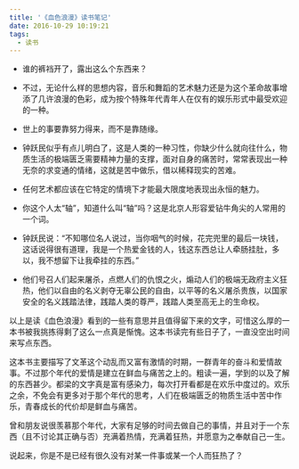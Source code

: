 ```yaml
---
title: '《血色浪漫》读书笔记'
date: 2016-10-29 10:19:21
tags:
  - 读书
---
```


- 谁的裤裆开了，露出这么个东西来？

- 不过，无论什么样的思想内容，音乐和舞蹈的艺术魅力还是为这个革命故事增添了几许浪漫的色彩，成为按个特殊年代青年人在仅有的娱乐形式中最受欢迎的一种。

- 世上的事要靠努力得来，而不是靠随缘。

- 钟跃民似乎有点儿明白了，这是人类的一种习性，你缺少什么就向往什么，物质生活的极端匮乏需要精神力量的支撑，面对自身的痛苦时，常常表现出一种无奈的求变通的情绪，这就是苦中做乐，借以稀释现实的苦难。

- 任何艺术都应该在它特定的情境下才能最大限度地表现出永恒的魅力。

- 你这个人太“轴”，知道什么叫“轴”吗？这是北京人形容爱钻牛角尖的人常用的一个词。

- 钟跃民说：“不知哪位名人说过，当你咽气的时候，花完兜里的最后一块钱，这话说得很有道理，我是一个热爱金钱的人，钱这东西总让人牵肠挂肚，多以，我不想留下让我牵挂的东西。”

- 他们号召人们起来屠杀，点燃人们的仇恨之火，煽动人们的极端无政府主义狂热，他们以自由的名义剥夺无辜公民的自由，以平等的名义屠杀贵族，以国家安全的名义践踏法律，践踏人类的尊严，践踏人类至高无上的生命权。

<!-- more -->
以上是读《血色浪漫》看到的一些有意思并且值得留下来的文字，可惜这么厚的一本书被我挑拣得剩了这么一点真是惭愧。这本书读完有些日子了，一直没空出时间来写点东西。

这本书主要描写了文革这个动乱而又富有激情的时期，一群青年的奋斗和爱情故事。不过那个年代的爱情是建立在鲜血与痛苦之上的。粗读一遍，学到的以及了解的东西甚少。都梁的文字真是富有感染力，每次打开看都是在欢乐中度过的。欢乐之余，不免会有更多对于那个年代的思考，人们在极端匮乏的物质生活中苦中作乐，青春成长的代价却是鲜血与痛苦。

曾和朋友说很羡慕那个年代，大家有足够的时间去做自己的事情，并且对于一个东西（且不讨论其正确与否）充满着热情，充满着狂热，并愿意为之奉献自己一生。

说起来，你是不是已经有很久没有对某一件事或某一个人而狂热了？
